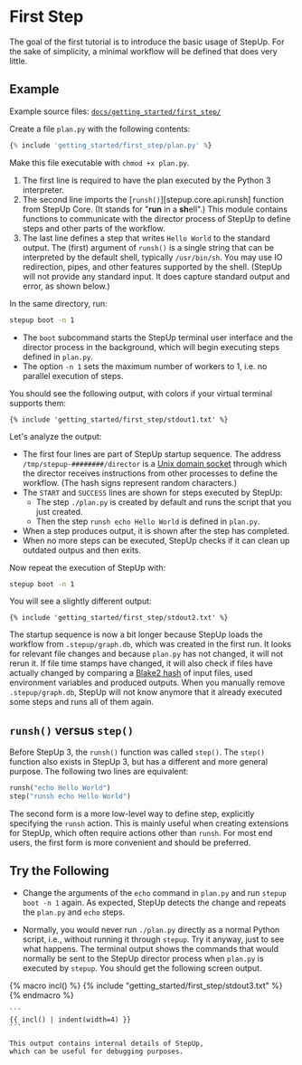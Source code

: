 # First Step

The goal of the first tutorial is to introduce the basic usage of StepUp.
For the sake of simplicity, a minimal workflow will be defined that does very little.

## Example

Example source files: [`docs/getting_started/first_step/`](https://github.com/reproducible-reporting/stepup-core/tree/main/docs/getting_started/first_step)

Create a file `plan.py` with the following contents:

```python
{% include 'getting_started/first_step/plan.py' %}
```

Make this file executable with `chmod +x plan.py`.

1. The first line is required to have the plan executed by the Python 3 interpreter.
2. The second line imports the [`runsh()`][stepup.core.api.runsh] function from StepUp Core.
   (It stands for "**run** in a **sh**ell".)
   This module contains functions to communicate with the director process
   of StepUp to define steps and other parts of the workflow.
3. The last line defines a step that writes `Hello World` to the standard output.
   The (first) argument of `runsh()` is a single string
   that can be interpreted by the default shell, typically `/usr/bin/sh`.
   You may use IO redirection, pipes, and other features supported by the shell.
   (StepUp will not provide any standard input.
   It does capture standard output and error, as shown below.)

In the same directory, run:

```bash
stepup boot -n 1
```

- The `boot` subcommand starts the StepUp terminal user interface and
  the director process in the background, which will begin executing steps defined in `plan.py`.
- The option `-n 1` sets the maximum number of workers to 1, i.e. no parallel execution of steps.

You should see the following output, with colors if your virtual terminal supports them:

```text
{% include 'getting_started/first_step/stdout1.txt' %}
```

Let's analyze the output:

- The first four lines are part of StepUp startup sequence.
  The address `/tmp/stepup-########/director`
  is a [Unix domain socket](https://en.wikipedia.org/wiki/Unix_domain_socket)
  through which the director receives instructions from other processes to define the workflow.
  (The hash signs represent random characters.)
- The `START` and `SUCCESS` lines are shown for steps executed by StepUp:
    - The step `./plan.py` is created by default and runs the script that you just created.
    - Then the step `runsh echo Hello World` is defined in `plan.py`.
- When a step produces output, it is shown after the step has completed.
- When no more steps can be executed,
  StepUp checks if it can clean up outdated outpus and then exits.

Now repeat the execution of StepUp with:

```bash
stepup boot -n 1
```

You will see a slightly different output:

```text
{% include 'getting_started/first_step/stdout2.txt' %}
```

The startup sequence is now a bit longer because StepUp loads the workflow from `.stepup/graph.db`,
which was created in the first run.
It looks for relevant file changes and because `plan.py` has not changed,
it will not rerun it.
If file time stamps have changed, it will also check if files have actually changed
by comparing a [Blake2 hash](https://en.wikipedia.org/wiki/BLAKE_(hash_function)#BLAKE2)
of input files, used environment variables and produced outputs.
When you manually remove `.stepup/graph.db`,
StepUp will not know anymore that it already executed some steps and runs all of them again.

## `runsh()` versus `step()`

Before StepUp 3, the `runsh()` function was called `step()`.
The `step()` function also exists in StepUp 3, but has a different and more general purpose.
The following two lines are equivalent:

```python
runsh("echo Hello World")
step("runsh echo Hello World")
```

The second form is a more low-level way to define step, explicitly specifying the `runsh` action.
This is mainly useful when creating extensions for StepUp,
which often require actions other than `runsh`.
For most end users, the first form is more convenient and should be preferred.

## Try the Following

- Change the arguments of the `echo` command in `plan.py` and run `stepup boot -n 1` again.
  As expected, StepUp detects the change and repeats the `plan.py` and `echo` steps.

- Normally, you would never run `./plan.py` directly as a normal Python script, i.e.,
  without running it through `stepup`.
  Try it anyway, just to see what happens.
  The terminal output shows the commands that would normally be sent to the StepUp director
  process when `plan.py` is executed by `stepup`.
  You should get the following screen output.

{% macro incl() %}
{% include "getting_started/first_step/stdout3.txt" %}
{% endmacro %}

    ```
    {{ incl() | indent(width=4) }}
    ```

    This output contains internal details of StepUp,
    which can be useful for debugging purposes.
